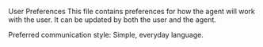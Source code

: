 User Preferences
This file contains preferences for how the agent will work with the user. It can be updated by both the user and the agent.

Preferred communication style: Simple, everyday language.

